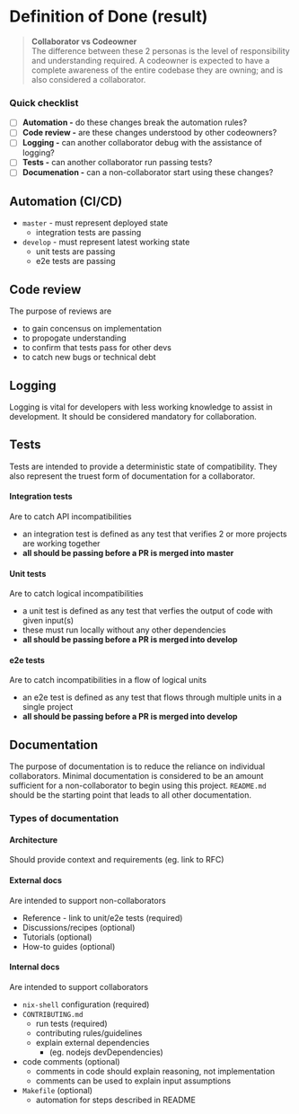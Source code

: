 
# Definition of Done (result)

> **Collaborator vs Codeowner** <br>
The difference between these 2 personas is the level of responsibility
and understanding required.  A codeowner is expected to have a complete awareness of the entire
codebase they are owning; and is also considered a collaborator.

### Quick checklist
- [ ] **Automation -** do these changes break the automation rules?
- [ ] **Code review -** are these changes understood by other codeowners?
- [ ] **Logging -** can another collaborator debug with the assistance of logging?
- [ ] **Tests -** can another collaborator run passing tests?
- [ ] **Documenation -** can a non-collaborator start using these changes?

## Automation (CI/CD)
- `master` - must represent deployed state
  - integration tests are passing
- `develop` - must represent latest working state
  - unit tests are passing
  - e2e tests are passing

## Code review
The purpose of reviews are
- to gain concensus on implementation
- to propogate understanding
- to confirm that tests pass for other devs
- to catch new bugs or technical debt

## Logging
Logging is vital for developers with less working knowledge to assist in development.  It should be
considered mandatory for collaboration.

## Tests
Tests are intended to provide a deterministic state of compatibility.  They also represent the
truest form of documentation for a collaborator.

#### Integration tests
Are to catch API incompatibilities

- an integration test is defined as any test that verifies 2 or more projects are working together
- **all should be passing before a PR is merged into master**

#### Unit tests
Are to catch logical incompatibilities

- a unit test is defined as any test that verfies the output of code with given input(s)
- these must run locally without any other dependencies
- **all should be passing before a PR is merged into develop**

#### e2e tests
Are to catch incompatibilities in a flow of logical units

- an e2e test is defined as any test that flows through multiple units in a single project
- **all should be passing before a PR is merged into develop**


## Documentation
The purpose of documentation is to reduce the reliance on individual collaborators.  Minimal
documentation is considered to be an amount sufficient for a non-collaborator to begin using this
project.  `README.md` should be the starting point that leads to all other documentation.

### Types of documentation

#### Architecture
Should provide context and requirements (eg. link to RFC)

#### External docs
Are intended to support non-collaborators

- Reference - link to unit/e2e tests (required)
- Discussions/recipes (optional)
- Tutorials (optional)
- How-to guides (optional)

#### Internal docs
Are intended to support collaborators

- `nix-shell` configuration (required)
- `CONTRIBUTING.md`
  - run tests (required)
  - contributing rules/guidelines
  - explain external dependencies
	- (eg. nodejs devDependencies)
- code comments (optional)
  - comments in code should explain reasoning, not implementation
  - comments can be used to explain input assumptions
- `Makefile` (optional)
    - automation for steps described in README
